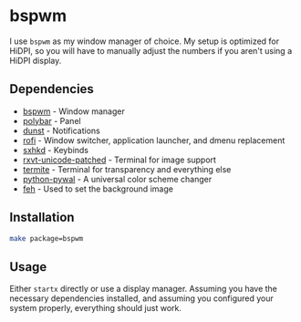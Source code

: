 # bspwm

I use `bspwm` as my window manager of choice. My setup is optimized for HiDPI, so you will have to manually adjust the numbers if you aren't using a HiDPI display.

## Dependencies

- [bspwm][bspwm] - Window manager
- [polybar][polybar] - Panel
- [dunst][dunst] - Notifications
- [rofi][rofi] - Window switcher, application launcher, and dmenu replacement
- [sxhkd][sxhkd] - Keybinds
- [rxvt-unicode-patched][rxvt-unicode-patched] - Terminal for image support
- [termite][termite] - Terminal for transparency and everything else
- [python-pywal][python-pywal] - A universal color scheme changer
- [feh][feh] - Used to set the background image

## Installation

```sh
make package=bspwm
```

## Usage

Either `startx` directly or use a display manager. Assuming you have the necessary dependencies installed, and assuming you configured your system properly, everything should just work.

[bspwm]: https://www.archlinux.org/packages/community/x86_64/bspwm/
[polybar]: https://aur.archlinux.org/packages/polybar/
[dunst]: https://www.archlinux.org/packages/community/x86_64/dunst/
[rofi]: https://www.archlinux.org/packages/community/x86_64/rofi/
[sxhkd]: https://www.archlinux.org/packages/community/x86_64/sxhkd/
[termite]: https://www.archlinux.org/packages/community/x86_64/termite/
[rxvt-unicode-patched]: https://aur.archlinux.org/packages/rxvt-unicode-patched/
[python-pywal]: https://www.archlinux.org/packages/community/any/python-pywal/
[feh]: https://www.archlinux.org/packages/extra/x86_64/feh/
